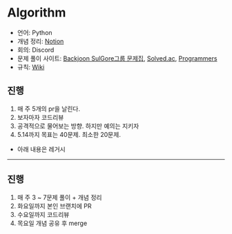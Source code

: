 # Algorithm

- 언어: Python
- 개념 정리: [Notion](https://sulgore.notion.site/b27bb3cdd99b4613a4bd601b03f112ea)
- 회의: Discord
- 문제 풀이 사이트: [Backjoon SulGore그룹 문제집](https://www.acmicpc.net/group/workbook/list/6864), [Solved.ac](https://solved.ac/class), [Programmers](https://programmers.co.kr/learn/challenges)
- 규칙: [Wiki](https://github.com/16-SulGore/Algorithm/wiki)

## 진행
1. 매 주 5개의 pr을 날린다.
2. 보자마자 코드리뷰
3. 공격적으로 물어보는 방향. 하지만 예의는 지키자
4. 5.14까지 목표는 40문제. 최소한 20문제.

- 아래 내용은 레거시
---
## 진행

1. 매 주 3 ~ 7문제 풀이 + 개념 정리
2. 화요일까지 본인 브랜치에 PR
3. 수요일까지 코드리뷰
4. 목요일 개념 공유 후 merge
